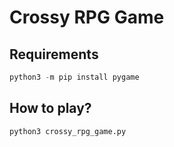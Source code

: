 # Crossy RPG Game

## Requirements

```python
python3 -m pip install pygame
```

## How to play?

```python
python3 crossy_rpg_game.py
```
